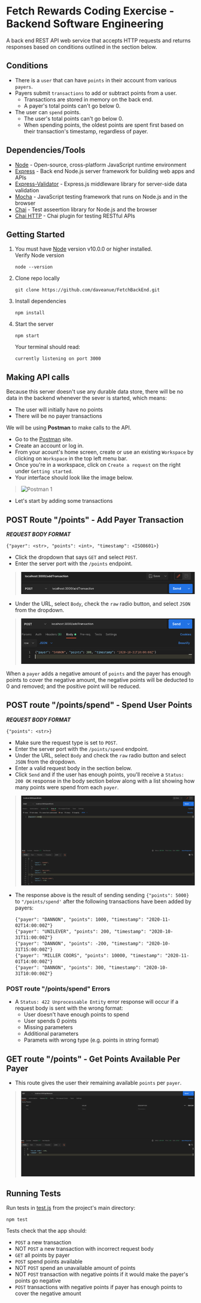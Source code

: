 # Fetch Rewards Coding Exercise - Backend Software Engineering
A back end REST API web service that accepts HTTP requests and returns responses based on conditions outlined in the section below. 

## Conditions
* There is a `user` that can have `points` in their account from various `payers`.
* Payers submit `transactions` to add or subtract points from a user.
  * Transactions are stored in memory on the back end.
  * A payer's total points can't go below 0.
* The user can `spend` points.
  * The user's total points can't go below 0.
  * When spending points, the oldest points are spent first based on their transaction's timestamp, regardless of payer.

## Dependencies/Tools
* [Node](https://nodejs.org/) - Open-source, cross-platform JavaScript runtime environment
* [Express](https://expressjs.com/) - Back end Node.js server framework for building web apps and APIs
* [Express-Validator](https://express-validator.github.io/docs/) - Express.js middleware library for server-side data validation
* [Mocha](https://mochajs.org/) - JavaScript testing framework that runs on Node.js and in the browser
* [Chai](https://www.chaijs.com/) - Test asseertion library for Node.js and the browser
* [Chai HTTP](https://www.npmjs.com/package/chai-http) - Chai plugin for testing RESTful APIs


## Getting Started
1) You must have [Node](https://nodejs.org/) version v10.0.0 or higher installed.  
  Verify Node version
    ```
    node --version
    ```
2) Clone repo locally
    ```
    git clone https://github.com/daveanue/FetchBackEnd.git
    ```
3) Install dependencies
    ```
    npm install
    ```
4) Start the server
    ```
    npm start
    ```
    Your terminal should read:
    ```
    currently listening on port 3000
    ```

## Making API calls
Because this server doesn't use any durable data store, there will be no data in the backend whenever the sever is started, which means:
* The user will initially have no points
* There will be no payer transactions

We will be using **Postman** to make calls to the API.  
* Go to the [Postman](https://www.postman.com/) site.
* Create an account or log in.
* From your acount's home screen, create or use an existing `Workspace` by clicking on `Workspace` in the top left menu bar.
* Once you're in a workspace, click on `Create a request` on the right under `Getting started`.
* Your interface should look like the image below.
>![Postman 1](/assets/images/postman-1.jpg)
* Let's start by adding some transactions

## POST Route "/points" - Add Payer Transaction
***REQUEST BODY FORMAT*** 
```
{"payer": <str>, "points": <int>, "timestamp": <ISO8601>}
```
* Click the dropdown that says `GET` and select `POST`.
* Enter the server port with the `/points` endpoint.
>![Postman 2](/images/postman-2.png)
* Under the URL, select `Body`, check the `raw` radio button, and select `JSON` from the dropdown.
>![Postman 3](/images/postman-3.png)




When a `payer` adds a negative amount of `points` and the payer has enough points to cover the negative amount, the negative points will be deducted to 0 and removed; and the positive point will be reduced.

## POST route "/points/spend" - Spend User Points
***REQUEST BODY FORMAT***
```
{"points": <str>}
```
* Make sure the request type is set to `POST`.
* Enter the server port with the `/points/spend` endpoint.
* Under the URL, select `Body` and  check the `raw` radio button and select `JSON` from the dropdown.
* Enter a valid request body in the section below.
* Click  `Send` and if the user has enough points, you'll receive a `Status: 200 OK` response in the body section below along with a list showing how many points were spend from each `payer`.
>![Postman 7](/images/postman-7.png)
* The response above is the result of sending sending `{"points": 5000}` to `"/points/spend'` after the following transactions have been added by payers:
  ```
  {"payer": "DANNON", "points": 1000, "timestamp": "2020-11-02T14:00:00Z"}
  {"payer": "UNILEVER", "points": 200, "timestamp": "2020-10-31T11:00:00Z"}
  {"payer": "DANNON", "points": -200, "timestamp": "2020-10-31T15:00:00Z"}
  {"payer": "MILLER COORS", "points": 10000, "timestamp": "2020-11-01T14:00:00Z"}
  {"payer": "DANNON", "points": 300, "timestamp": "2020-10-31T10:00:00Z"}
  ```

### POST route "/points/spend" Errors
* A `Status: 422 Unprocessable Entity` error response will occur if a request body is sent with the wrong format:
  * User doesn't have enough points to spend
  * User spends 0 points
  * Missing parameters
  * Additional parameters
  * Paramets with wrong type (e.g. points in string format)

## GET route "/points" - Get Points Available Per Payer
* This route gives the user their remaining available `points` per `payer`.
>![Postman 8](/images/postman-8.png)

## Running Tests
Run tests in [test.js](test/test.js) from the project's main directory:
```
npm test
```
Tests check that the app should:
* `POST` a new transaction
* NOT `POST` a new transaction with incorrect request body
* `GET` all points by payer
* `POST` spend points available
* NOT `POST` spend an unavailable amount of points
* NOT `POST` transaction with negative points if it would make the payer's points go negative
* `POST` transactions with negative points if payer has enough points to cover the negative amount
